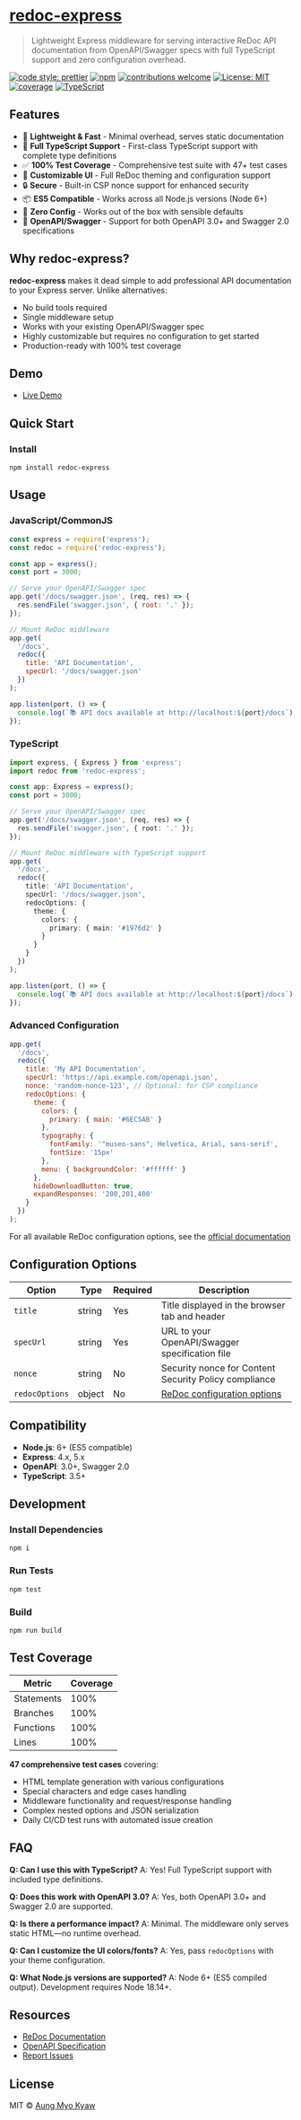 # [redoc-express][redoc-express]

> Lightweight Express middleware for serving interactive ReDoc API documentation from OpenAPI/Swagger specs with full TypeScript support and zero configuration overhead.

[![code style: prettier][prettier]][prettier-url]
[![npm][npm-download]][npm-dl-url]
[![contributions welcome][contri]][contri-url]
[![License: MIT][license]][license-url]
[![coverage][coverage]][coverage-url]
[![TypeScript][typescript-badge]][typescript-url]

## Features

- 🚀 **Lightweight & Fast** - Minimal overhead, serves static documentation
- 📝 **Full TypeScript Support** - First-class TypeScript support with complete type definitions
- ✅ **100% Test Coverage** - Comprehensive test suite with 47+ test cases
- 🎨 **Customizable UI** - Full ReDoc theming and configuration support
- 🔒 **Secure** - Built-in CSP nonce support for enhanced security
- 📦 **ES5 Compatible** - Works across all Node.js versions (Node 6+)
- 🔧 **Zero Config** - Works out of the box with sensible defaults
- 🧩 **OpenAPI/Swagger** - Support for both OpenAPI 3.0+ and Swagger 2.0 specifications

## Why redoc-express?

**redoc-express** makes it dead simple to add professional API documentation to your Express server. Unlike alternatives:
- No build tools required
- Single middleware setup
- Works with your existing OpenAPI/Swagger spec
- Highly customizable but requires no configuration to get started
- Production-ready with 100% test coverage

## Demo

- [Live Demo][live-demo-url]

## Quick Start

### Install

```shell
npm install redoc-express
```

## Usage

### JavaScript/CommonJS

```javascript
const express = require('express');
const redoc = require('redoc-express');

const app = express();
const port = 3000;

// Serve your OpenAPI/Swagger spec
app.get('/docs/swagger.json', (req, res) => {
  res.sendFile('swagger.json', { root: '.' });
});

// Mount ReDoc middleware
app.get(
  '/docs',
  redoc({
    title: 'API Documentation',
    specUrl: '/docs/swagger.json'
  })
);

app.listen(port, () => {
  console.log(`📚 API docs available at http://localhost:${port}/docs`);
});
```

### TypeScript

```typescript
import express, { Express } from 'express';
import redoc from 'redoc-express';

const app: Express = express();
const port = 3000;

// Serve your OpenAPI/Swagger spec
app.get('/docs/swagger.json', (req, res) => {
  res.sendFile('swagger.json', { root: '.' });
});

// Mount ReDoc middleware with TypeScript support
app.get(
  '/docs',
  redoc({
    title: 'API Documentation',
    specUrl: '/docs/swagger.json',
    redocOptions: {
      theme: {
        colors: {
          primary: { main: '#1976d2' }
        }
      }
    }
  })
);

app.listen(port, () => {
  console.log(`📚 API docs available at http://localhost:${port}/docs`);
});
```

### Advanced Configuration

```javascript
app.get(
  '/docs',
  redoc({
    title: 'My API Documentation',
    specUrl: 'https://api.example.com/openapi.json',
    nonce: 'random-nonce-123', // Optional: for CSP compliance
    redocOptions: {
      theme: {
        colors: {
          primary: { main: '#6EC5AB' }
        },
        typography: {
          fontFamily: '"museo-sans", Helvetica, Arial, sans-serif',
          fontSize: '15px'
        },
        menu: { backgroundColor: '#ffffff' }
      },
      hideDownloadButton: true,
      expandResponses: '200,201,400'
    }
  })
);
```

For all available ReDoc configuration options, see the [official documentation](https://redocly.com/docs/api-reference-docs/configuration/functionality/)

## Configuration Options

| Option | Type | Required | Description |
|--------|------|----------|-------------|
| `title` | string | Yes | Title displayed in the browser tab and header |
| `specUrl` | string | Yes | URL to your OpenAPI/Swagger specification file |
| `nonce` | string | No | Security nonce for Content Security Policy compliance |
| `redocOptions` | object | No | [ReDoc configuration options](https://redocly.com/docs/api-reference-docs/configuration/functionality/) |

## Compatibility

- **Node.js**: 6+ (ES5 compatible)
- **Express**: 4.x, 5.x
- **OpenAPI**: 3.0+, Swagger 2.0
- **TypeScript**: 3.5+

## Development

### Install Dependencies

```shell
npm i
```

### Run Tests

```shell
npm test
```

### Build

```shell
npm run build
```

## Test Coverage

| Metric     | Coverage |
| ---------- | -------- |
| Statements | 100%     |
| Branches   | 100%     |
| Functions  | 100%     |
| Lines      | 100%     |

**47 comprehensive test cases** covering:

- HTML template generation with various configurations
- Special characters and edge cases handling
- Middleware functionality and request/response handling
- Complex nested options and JSON serialization
- Daily CI/CD test runs with automated issue creation

## FAQ

**Q: Can I use this with TypeScript?**
A: Yes! Full TypeScript support with included type definitions.

**Q: Does this work with OpenAPI 3.0?**
A: Yes, both OpenAPI 3.0+ and Swagger 2.0 are supported.

**Q: Is there a performance impact?**
A: Minimal. The middleware only serves static HTML—no runtime overhead.

**Q: Can I customize the UI colors/fonts?**
A: Yes, pass `redocOptions` with your theme configuration.

**Q: What Node.js versions are supported?**
A: Node 6+ (ES5 compiled output). Development requires Node 18.14+.

## Resources

- [ReDoc Documentation][redoc-url]
- [OpenAPI Specification](https://spec.openapis.org/)
- [Report Issues](https://github.com/AungMyoKyaw/redoc-express/issues)

## License

MIT © [Aung Myo Kyaw](https://github.com/AungMyoKyaw)

[redoc-express]: https://github.com/AungMyoKyaw/redoc-express
[contri]: https://img.shields.io/badge/contributions-welcome-brightgreen.svg?style=flat-square
[contri-url]: https://github.com/AungMyoKyaw/redoc-express/issues
[npm-download]: https://img.shields.io/npm/dt/redoc-express.svg?style=flat-square
[npm-dl-url]: https://www.npmjs.com/package/redoc-express
[license]: https://img.shields.io/badge/License-MIT-brightgreen.svg?style=flat-square
[license-url]: https://opensource.org/licenses/MIT
[prettier]: https://img.shields.io/badge/code_style-prettier-ff69b4.svg?style=flat-square
[prettier-url]: https://github.com/prettier/prettier
[typescript-badge]: https://img.shields.io/badge/TypeScript-5.0%2B-blue.svg?style=flat-square
[typescript-url]: https://www.typescriptlang.org/
[redoc-url]: https://github.com/Redocly/redoc
[live-demo-url]: http://redocly.github.io/redoc/
[coverage]: https://img.shields.io/badge/coverage-100%25-brightgreen.svg?style=flat-square
[coverage-url]: #test-coverage
